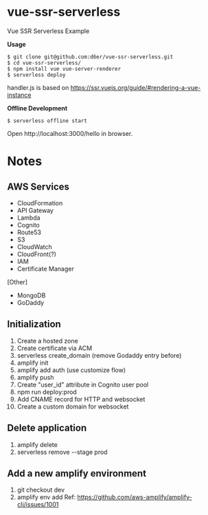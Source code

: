 # vue-ssr-serverless

Vue SSR Serverless Example

**Usage**

```
$ git clone git@github.com:d6er/vue-ssr-serverless.git
$ cd vue-ssr-serverless/
$ npm install vue vue-server-renderer
$ serverless deploy
```

handler.js is based on https://ssr.vuejs.org/guide/#rendering-a-vue-instance

**Offline Development**
```
$ serverless offline start
```
Open http://localhost:3000/hello in browser.

# Notes

## AWS Services

* CloudFormation
* API Gateway
* Lambda
* Cognito
* Route53
* S3
* CloudWatch
* CloudFront(?)
* IAM
* Certificate Manager

[Other]
* MongoDB
* GoDaddy

## Initialization

1. Create a hosted zone
2. Create certificate via ACM
3. serverless create_domain (remove Godaddy entry before)
4. amplify init
5. amplify add auth (use customize flow)
6. amplify push
7. Create "user_id" attribute in Cognito user pool
8. npm run deploy:prod
9. Add CNAME record for HTTP and websocket
10. Create a custom domain for websocket

## Delete application

1. amplify delete
2. serverless remove --stage prod

## Add a new amplify environment

1. git checkout dev
2. amplify env add
   Ref: https://github.com/aws-amplify/amplify-cli/issues/1001
   
